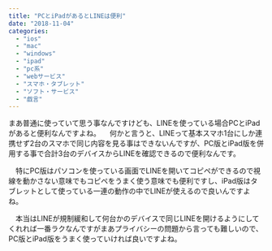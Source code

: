 ```yaml
---
title: "PCとiPadがあるとLINEは便利"
date: "2018-11-04"
categories: 
  - "ios"
  - "mac"
  - "windows"
  - "ipad"
  - "pc系"
  - "webサービス"
  - "スマホ・タブレット"
  - "ソフト・サービス"
  - "戯言"
---
```


まあ普通に使っていて思う事なんですけども、LINEを使っている場合PCとiPadがあると便利なんですよね。 　何かと言うと、LINEって基本スマホ1台にしか連携せず2台のスマホで同じ内容を見る事はできないんですが、PC版とiPad版を併用する事で合計3台のデバイスからLINEを確認できるので便利なんです。

　特にPC版はパソコンを使っている画面でLINEを開いてコピペができるので視線を動かさない意味でもコピペをうまく使う意味でも便利ですし、iPad版はタブレットとして使っている一連の動作の中でLINEが使えるので良いんですよね。

　本当はLINEが規制緩和して何台かのデバイスで同じLINEを開けるようにしてくれれば一番ラクなんですがまあプライバシーの問題から言っても難しいので、PC版とiPad版をうまく使っていければ良いですよね。
